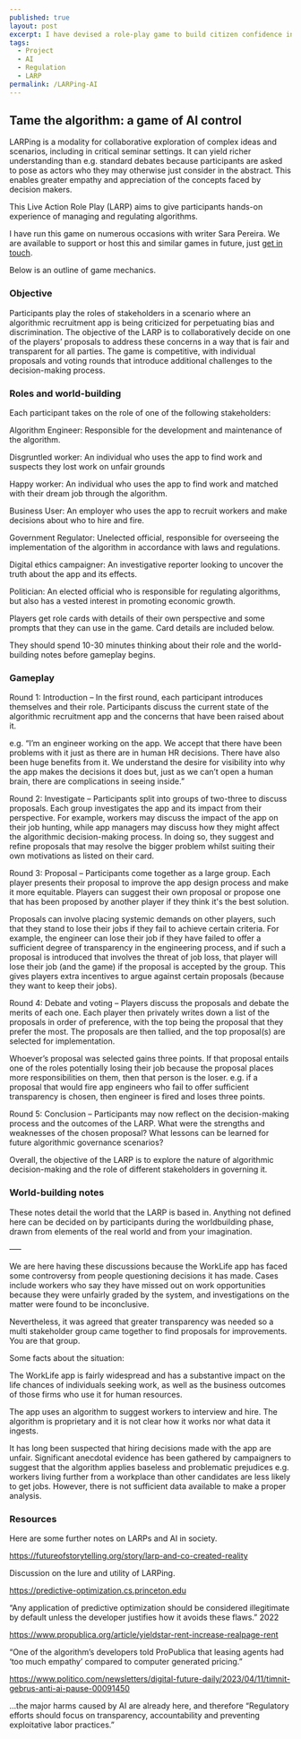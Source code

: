 ```yaml
---
published: true
layout: post
excerpt: I have devised a role-play game to build citizen confidence in regulating AI.
tags:
  - Project
  - AI
  - Regulation
  - LARP
permalink: /LARPing-AI
---
```

## Tame the algorithm: a game of AI control


LARPing is a modality for collaborative exploration of complex ideas and scenarios, including in critical seminar settings. It can yield richer understanding than e.g. standard debates because participants are asked to pose as actors who they may otherwise just consider in the abstract. This enables greater empathy and appreciation of the concepts faced by decision makers.

This Live Action Role Play (LARP) aims to give participants hands-on experience of managing and regulating algorithms.

I have run this game on numerous occasions with writer Sara Pereira. We are available to support or host this and similar games in future, just [get in touch](mailto:matthewlinares@protonmail.com).

Below is an outline of game mechanics.

### Objective

Participants play the roles of stakeholders in a scenario where an algorithmic recruitment app is being criticized for perpetuating bias and discrimination. The objective of the LARP is to collaboratively decide on one of the players’ proposals to address these concerns in a way that is fair and transparent for all parties. The game is competitive, with individual proposals and voting rounds that introduce additional challenges to the decision-making process.

### Roles and world-building

Each participant takes on the role of one of the following stakeholders:

Algorithm Engineer: Responsible for the development and maintenance of the algorithm.

Disgruntled worker: An individual who uses the app to find work and suspects they lost work on unfair grounds

Happy worker: An individual who uses the app to find work and matched with their dream job through the algorithm.

Business User: An employer who uses the app to recruit workers and make decisions about who to hire and fire.

Government Regulator: Unelected official, responsible for overseeing the implementation of the algorithm in accordance with laws and regulations.

Digital ethics campaigner: An investigative reporter looking to uncover the truth about the app and its effects.

Politician: An elected official who is responsible for regulating algorithms, but also has a vested interest in promoting economic growth.

Players get role cards with details of their own perspective and some prompts that they can use in the game. Card details are included below.

They should spend 10-30 minutes thinking about their role and the world-building notes before gameplay begins.

### Gameplay

Round 1: Introduction – In the first round, each participant introduces themselves and their role. Participants discuss the current state of the algorithmic recruitment app and the concerns that have been raised about it.

e.g. “I’m an engineer working on the app. We accept that there have been problems with it just as there are in human HR decisions. There have also been huge benefits from it. We understand the desire for visibility into why the app makes the decisions it does but, just as we can’t open a human brain, there are complications in seeing inside.”

Round 2: Investigate – Participants split into groups of two-three to discuss proposals. Each group investigates the app and its impact from their perspective. For example, workers may discuss the impact of the app on their job hunting, while app managers may discuss how they might affect the algorithmic decision-making process. In doing so, they suggest and refine proposals that may resolve the bigger problem whilst suiting their own motivations as listed on their card. 

Round 3: Proposal – Participants come together as a large group. Each player presents their proposal to improve the app design process and make it more equitable. Players can suggest their own proposal or propose one that has been proposed by another player if they think it's the best solution. 

Proposals can involve placing systemic demands on other players, such that they stand to lose their jobs if they fail to achieve certain criteria. For example, the engineer can lose their job if they have failed to offer a sufficient degree of transparency in the engineering process, and if such a proposal is introduced that involves the threat of job loss, that player will lose their job (and the game) if the proposal is accepted by the group. This gives players extra incentives to argue against certain proposals (because they want to keep their jobs).

Round 4: Debate and voting – Players discuss the proposals and debate the merits of each one. Each player then privately writes down a list of the proposals in order of preference, with the top being the proposal that they prefer the most. The proposals are then tallied, and the top proposal(s) are selected for implementation.

Whoever’s proposal was selected gains three points. If that proposal entails one of the roles potentially losing their job because the proposal places more responsibilities on them, then that person is the loser. e.g. if a proposal that would fire app engineers who fail to offer sufficient transparency is chosen, then engineer is fired and loses three points.

Round 5: Conclusion – Participants may now reflect on the decision-making process and the outcomes of the LARP. What were the strengths and weaknesses of the chosen proposal? What lessons can be learned for future algorithmic governance scenarios?

Overall, the objective of the LARP is to explore the nature of algorithmic decision-making and the role of different stakeholders in governing it. 

### World-building notes

These notes detail the world that the LARP is based in. Anything not defined here can be decided on by participants during the worldbuilding phase, drawn from elements of the real world and from your imagination. 

–––

We are here having these discussions because the WorkLife app has faced some controversy from people questioning decisions it has made. Cases include workers who say they have missed out on work opportunities because they were unfairly graded by the system, and investigations on the matter were found to be inconclusive. 

Nevertheless, it was agreed that greater transparency was needed so a multi stakeholder group came together to find proposals for improvements. You are that group.

Some facts about the situation: 

The WorkLife app is fairly widespread and has a substantive impact on the life chances of individuals seeking work, as well as the business outcomes of those firms who use it for human resources.

The app uses an algorithm to suggest workers to interview and hire. The algorithm is proprietary and it is not clear how it works nor what data it ingests.

It has long been suspected that hiring decisions made with the app are unfair. Significant anecdotal evidence has been gathered by campaigners to suggest that the algorithm applies baseless and problematic prejudices e.g. workers living further from a workplace than other candidates are less likely to get jobs. However, there is not sufficient data available to make a proper analysis.




### Resources

Here are some further notes on LARPs and AI in society.

https://futureofstorytelling.org/story/larp-and-co-created-reality

Discussion on the lure and utility of LARPing.

https://predictive-optimization.cs.princeton.edu

“Any application of predictive optimization should be considered illegitimate by default unless the developer justifies how it avoids these flaws.” 2022

https://www.propublica.org/article/yieldstar-rent-increase-realpage-rent

“One of the algorithm’s developers told ProPublica that leasing agents had ‘too much empathy’ compared to computer generated pricing.”

https://www.politico.com/newsletters/digital-future-daily/2023/04/11/timnit-gebrus-anti-ai-pause-00091450

…the major harms caused by AI are already here, and therefore “Regulatory efforts should focus on transparency, accountability and preventing exploitative labor practices.” 
